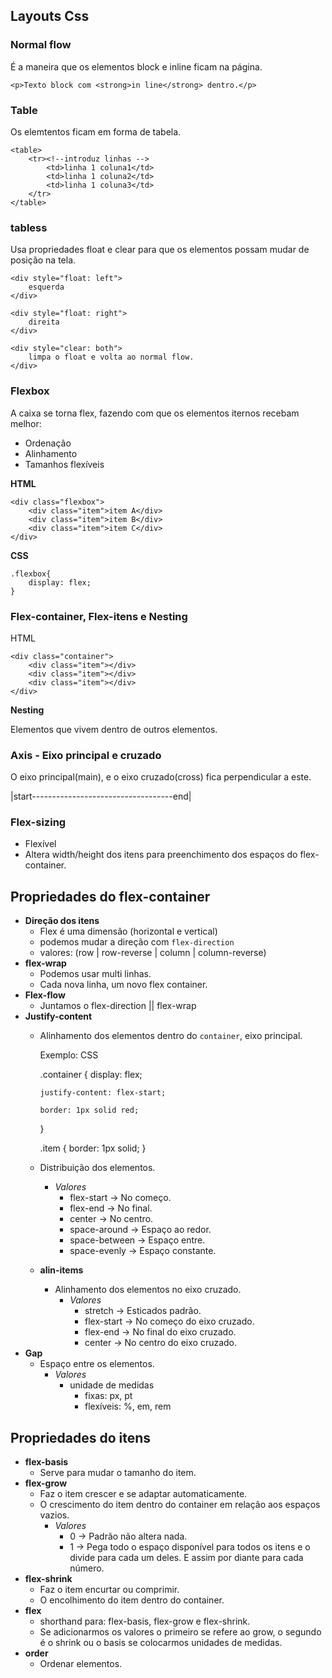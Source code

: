 ## Layouts Css

### Normal flow

É a maneira que os elementos block e inline ficam na página.

    <p>Texto block com <strong>in line</strong> dentro.</p>

### Table

Os elemtentos ficam em forma de tabela.

    <table>
        <tr><!--introduz linhas -->
            <td>linha 1 coluna1</td>
            <td>linha 1 coluna2</td>
            <td>linha 1 coluna3</td>
        </tr>
    </table>

### tabless

Usa propriedades float e clear para que os elementos possam mudar de posição na tela.

    <div style="float: left">
        esquerda
    </div>

    <div style="float: right">
        direita
    </div>

    <div style="clear: both">
        limpa o float e volta ao normal flow.
    </div>

### Flexbox

A caixa se torna flex, fazendo com que os elementos iternos recebam melhor:

- Ordenação
- Alinhamento
- Tamanhos flexíveis

**HTML**

    <div class="flexbox">
        <div class="item">item A</div>
        <div class="item">item B</div>
        <div class="item">item C</div>
    </div>

**CSS**

    .flexbox{
        display: flex;
    }

### Flex-container, Flex-itens e Nesting

HTML

    <div class="container">
        <div class="item"></div>
        <div class="item"></div>
        <div class="item"></div>
    </div>

**Nesting**

Elementos que vivem dentro de outros elementos.

### Axis - Eixo principal e cruzado

O eixo principal(main), e o eixo cruzado(cross) fica perpendicular a este.

|start-----------------------------------end|

### Flex-sizing

- Flexível
- Altera width/height dos itens para preenchimento dos espaços do flex-container.

## Propriedades do flex-container

- **Direção dos itens**
  - Flex é uma dimensão (horizontal e vertical)
  - podemos mudar a direção com `flex-direction`
  - valores: (row | row-reverse | column | column-reverse)
- **flex-wrap**
  - Podemos usar multi linhas.
  - Cada nova linha, um novo flex container.
- **Flex-flow**
  - Juntamos o flex-direction || flex-wrap
- **Justify-content**
  - Alinhamento dos elementos dentro do `container`, eixo principal.

    Exemplo: CSS

    .container {
        display: flex;

        justify-content: flex-start;

        border: 1px solid red;
    }

    .item {
        border: 1px solid;
    }

  - Distribuição dos elementos.
    - *Valores*
      - flex-start -> No começo.
      - flex-end -> No final.
      - center -> No centro.
      - space-around -> Espaço ao redor.
      - space-between -> Espaço entre.
      - space-evenly -> Espaço constante.
  - **alin-items**
    - Alinhamento dos elementos no eixo cruzado.
      - *Valores*
        - stretch -> Esticados padrão.
        - flex-start -> No começo do eixo cruzado.
        - flex-end -> No final do eixo cruzado.
        - center -> No centro do eixo cruzado.
- **Gap**
  - Espaço entre os elementos.
    - *Valores*
      - unidade de medidas
        - fixas: px, pt
        - flexíveis: %, em, rem

## Propriedades do itens

- **flex-basis**
  - Serve para mudar o tamanho do item.
- **flex-grow**
  - Faz o item crescer e se adaptar automaticamente.
  - O crescimento do item dentro do container em relação aos espaços vazios.
    - *Valores*
      - 0 -> Padrão não altera nada.
      - 1 -> Pega todo o espaço disponível para todos os itens e o divide para cada um deles. E assim por diante para cada número.
- **flex-shrink**
  - Faz o item encurtar ou comprimir.
  - O encolhimento do item dentro do container.
- **flex**
  - shorthand para: flex-basis, flex-grow e flex-shrink.
  - Se adicionarmos os valores o primeiro se refere ao grow, o segundo é o shrink ou o basis se colocarmos unidades de medidas.
- **order**
  - Ordenar elementos.